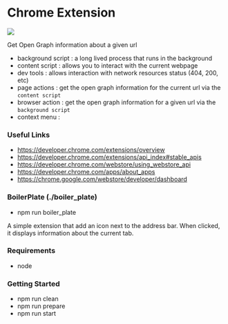 # Chrome Extension

<img src="https://travis-ci.org/amcmillan01/chrome_extension.svg?branch=master">

Get Open Graph information about a given url

 - background script : a long lived process that runs in the background 
 - content script : allows you to interact with the current webpage
 - dev tools : allows interaction with network resources status (404, 200, etc)
 - page actions : get the open graph information for the current url via the `content script`
 - browser action : get the open graph information for a given url via the `background script`
 - context menu :
 
### Useful Links
  
 - https://developer.chrome.com/extensions/overview
 - https://developer.chrome.com/extensions/api_index#stable_apis
 - https://developer.chrome.com/webstore/using_webstore_api
 - https://developer.chrome.com/apps/about_apps
 - https://chrome.google.com/webstore/developer/dashboard

### BoilerPlate (./boiler_plate)

 - npm run boiler_plate

 A simple extension that add an icon next to the address bar. When clicked, it displays information about the current tab.

### Requirements

- node

### Getting Started

- npm run clean
- npm run prepare
- npm run start
